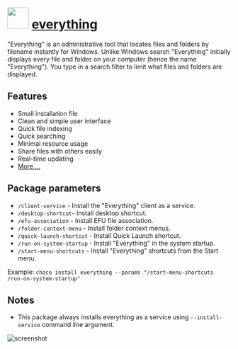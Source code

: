 # <img src="https://cdn.jsdelivr.net/gh/chocolatey-community/chocolatey-coreteampackages@cf277846cf6b5436461ebd5f21b00efd67ee9910/icons/everything.png" width="48" height="48"/> [everything](https://chocolatey.org/packages/everything)

"Everything" is an administrative tool that locates files and folders by filename instantly for Windows.
Unlike Windows search "Everything" initially displays every file and folder on your computer (hence the name "Everything").
You type in a search filter to limit what files and folders are displayed.

## Features

- Small installation file
- Clean and simple user interface
- Quick file indexing
- Quick searching
- Minimal resource usage
- Share files with others easily
- Real-time updating
- [More ...](https://www.voidtools.com/faq/)

## Package parameters

- `/client-service`	- Install the "Everything" client as a service.
- `/desktop-shortcut`- Install desktop shortcut.
- `/efu-association` - Install EFU file association.
- `/folder-context-menu` - Install folder context menus.
- `/quick-launch-shortcut` - Install Quick Launch shortcut.
- `/run-on-system-startup` - Install "Everything" in  the system startup.
- `/start-menu-shortcuts` - Install "Everything" shortcuts from the Start menu.

Example: `choco install everything --params "/start-menu-shortcuts /run-on-system-startup"`

## Notes

- This package always installs everything as a service using `--install-service` command line argument.

![screenshot](https://cdn.rawgit.com/chocolatey/chocolatey-coreteampackages/master/automatic/everything/screenshot.png)
